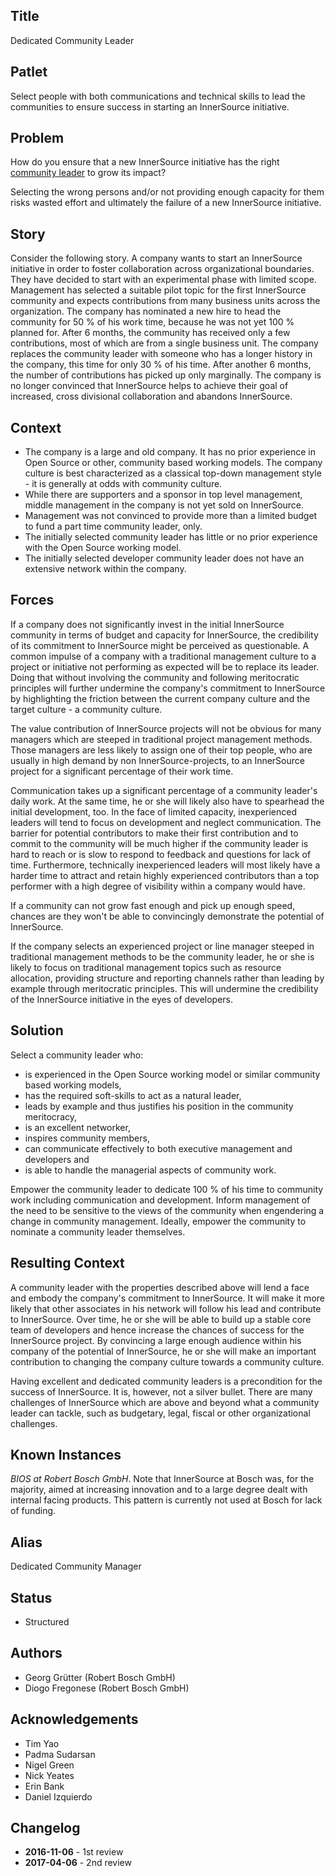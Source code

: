 ## Title

Dedicated Community Leader

## Patlet

Select people with both communications and technical skills to lead the communities to ensure success in starting an InnerSource initiative.

## Problem

How do you ensure that a new InnerSource initiative has the right [community leader](http://www.artofcommunityonline.org/) to grow its impact?

Selecting the wrong persons and/or not providing enough capacity for them risks wasted effort and ultimately the failure of a new InnerSource initiative.

## Story

Consider the following story. A company wants to start an InnerSource initiative in order to foster collaboration across organizational boundaries. They have decided to start with an experimental phase with limited scope. Management has selected a suitable pilot topic for the first InnerSource community and expects contributions from many business units across the organization. The company has nominated a new hire to head the community for 50 % of his work time, because he was not yet 100 % planned for. After 6 months, the community has received only a few contributions, most of which are from a single business unit. The company replaces the community leader with someone who has a longer history in the company, this time for only 30 % of his time. After another 6 months, the number of contributions has picked up only marginally. The company is no longer convinced that InnerSource helps to achieve their goal of increased, cross divisional collaboration and abandons InnerSource.

## Context

- The company is a large and old company. It has no prior experience in Open Source or other, community based working models. The company culture is best characterized as a classical top-down management style - it is generally at odds with community culture.
- While there are supporters and a sponsor in top level management, middle management in the company is not yet sold on InnerSource.
- Management was not convinced to provide more than a limited budget to fund a part time community leader, only.
- The initially selected community leader has little or no prior experience with the Open Source working model.
- The initially selected developer community leader does not have an extensive network within the company.

## Forces

If a company does not significantly invest in the initial InnerSource community in terms of budget and capacity for InnerSource, the credibility of its commitment to InnerSource might be perceived as questionable. A common impulse of a company with a traditional management culture to a project or initiative not performing as expected will be to replace its leader. Doing that without involving the community and following meritocratic principles will further undermine the company's commitment to InnerSource by highlighting the friction between the current company culture and the target culture - a community culture.

The value contribution of InnerSource projects will not be obvious for many managers which are steeped in traditional project management methods. Those managers are less likely to assign one of their top people, who are usually in high demand by non InnerSource-projects, to an InnerSource project for a significant percentage of their work time.

Communication takes up a significant percentage of a community leader's daily work. At the same time, he or she will likely also have to spearhead the initial development, too. In the face of limited capacity, inexperienced leaders will tend to focus on development and neglect communication. The barrier for potential contributors to make their first contribution and to commit to the community will be much higher if the community leader is hard to reach or is slow to respond to feedback and questions for lack of time. Furthermore, technically inexperienced leaders will most likely have a harder time to attract and retain highly experienced contributors than a top performer with a high degree of visibility within a company would have.

If a community can not grow fast enough and pick up enough speed, chances are they won't be able to convincingly demonstrate the potential of InnerSource.

If the company selects an experienced project or line manager steeped in traditional management methods to be the community leader, he or she is likely to focus on traditional management topics such as resource allocation, providing structure and reporting channels rather than leading by example through meritocratic principles. This will undermine the credibility of the InnerSource initiative in the eyes of developers.

## Solution

Select a community leader who:

- is experienced in the Open Source working model or similar community based working models,
- has the required soft-skills to act as a natural leader,
- leads by example and thus justifies his position in the community meritocracy,
- is an excellent networker,
- inspires community members,
- can communicate effectively to both executive management and developers and
- is able to handle the managerial aspects of community work.

Empower the community leader to dedicate 100 % of his time to community work including communication and development. Inform management of the need to be sensitive to the views of the community when engendering a change in community management. Ideally, empower the community to nominate a community leader themselves.

## Resulting Context

A community leader with the properties described above will lend a face and embody the company's commitment to InnerSource. It will make it more likely that other associates in his network will follow his lead and contribute to InnerSource. Over time, he or she will be able to build up a stable core team of developers and hence increase the chances of success for the InnerSource project. By convincing a large enough audience within his company of the potential of InnerSource, he or she will make an important contribution to changing the company culture towards a community culture.

Having excellent and dedicated community leaders is a precondition for the success of InnerSource. It is, however, not a silver bullet. There are many challenges of InnerSource which are above and beyond what a community leader can tackle, such as budgetary, legal, fiscal or other organizational challenges.

## Known Instances

_BIOS at Robert Bosch GmbH_. Note that InnerSource at Bosch was, for the majority, aimed at increasing innovation and to a large degree dealt with internal facing products. This pattern is currently not used at Bosch for lack of funding.

## Alias

Dedicated Community Manager

## Status

* Structured

## Authors

- Georg Grütter (Robert Bosch GmbH)
- Diogo Fregonese (Robert Bosch GmbH)

## Acknowledgements

- Tim Yao
- Padma Sudarsan
- Nigel Green
- Nick Yeates
- Erin Bank
- Daniel Izquierdo

## Changelog

- **2016-11-06** - 1st review
- **2017-04-06** - 2nd review

